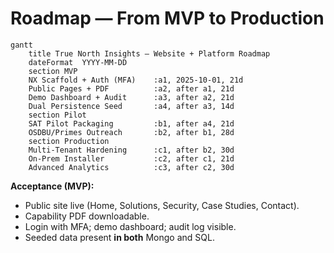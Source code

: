 # Roadmap — From MVP to Production

```mermaid
gantt
    title True North Insights — Website + Platform Roadmap
    dateFormat  YYYY-MM-DD
    section MVP
    NX Scaffold + Auth (MFA)    :a1, 2025-10-01, 21d
    Public Pages + PDF          :a2, after a1, 21d
    Demo Dashboard + Audit      :a3, after a2, 21d
    Dual Persistence Seed       :a4, after a3, 14d
    section Pilot
    SAT Pilot Packaging         :b1, after a4, 21d
    OSDBU/Primes Outreach       :b2, after b1, 28d
    section Production
    Multi‑Tenant Hardening      :c1, after b2, 30d
    On‑Prem Installer           :c2, after c1, 21d
    Advanced Analytics          :c3, after c2, 30d
```

**Acceptance (MVP):**
- Public site live (Home, Solutions, Security, Case Studies, Contact).
- Capability PDF downloadable.
- Login with MFA; demo dashboard; audit log visible.
- Seeded data present **in both** Mongo and SQL.
